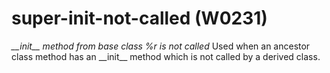 # super-init-not-called (W0231)

*\_\_init\_\_ method from base class %r is not called* Used when an
ancestor class method has an \_\_init\_\_ method which is not called by
a derived class.
